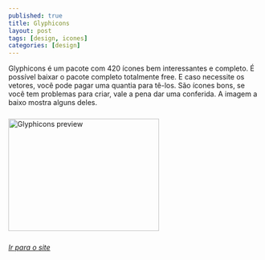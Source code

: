 ```yaml
---
published: true
title: Glyphicons
layout: post
tags: [design, icones]
categories: [design]
---
```

Glyphicons é um pacote com 420 ícones bem interessantes e completo. É possível baixar o pacote completo totalmente free. E caso necessite os vetores, você pode pagar uma quantia para tê-los. São ícones bons, se você tem problemas para criar, vale a pena dar uma conferida. A imagem a baixo mostra alguns deles.

<a href="http://rnevesblog.files.wordpress.com/2012/11/glyphicons.png"><img class="aligncenter wp-image-272 size-medium" style="margin-top:10px;margin-bottom:10px;" title="glyphicons" src="http://rnevesblog.files.wordpress.com/2012/11/glyphicons.png?w=300" alt="Glyphicons preview" width="300" height="224" /></a>

*<a href="http://glyphicons.com/" target="_blank">Ir para o site</a>*